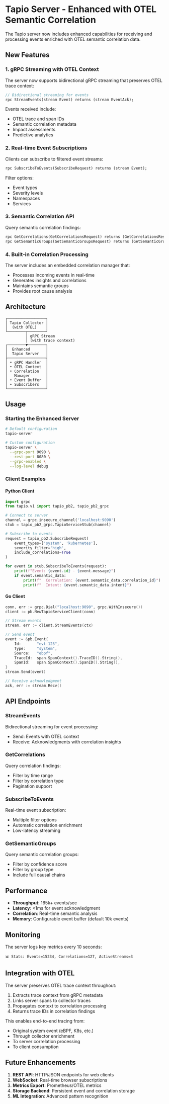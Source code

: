# Tapio Server - Enhanced with OTEL Semantic Correlation

The Tapio server now includes enhanced capabilities for receiving and processing events enriched with OTEL semantic correlation data.

## New Features

### 1. gRPC Streaming with OTEL Context

The server now supports bidirectional gRPC streaming that preserves OTEL trace context:

```proto
// Bidirectional streaming for events
rpc StreamEvents(stream Event) returns (stream EventAck);
```

Events received include:
- OTEL trace and span IDs
- Semantic correlation metadata
- Impact assessments
- Predictive analytics

### 2. Real-time Event Subscriptions

Clients can subscribe to filtered event streams:

```proto
rpc SubscribeToEvents(SubscribeRequest) returns (stream Event);
```

Filter options:
- Event types
- Severity levels
- Namespaces
- Services

### 3. Semantic Correlation API

Query semantic correlation findings:

```proto
rpc GetCorrelations(GetCorrelationsRequest) returns (GetCorrelationsResponse);
rpc GetSemanticGroups(GetSemanticGroupsRequest) returns (GetSemanticGroupsResponse);
```

### 4. Built-in Correlation Processing

The server includes an embedded correlation manager that:
- Processes incoming events in real-time
- Generates insights and correlations
- Maintains semantic groups
- Provides root cause analysis

## Architecture

```
┌─────────────────┐
│ Tapio Collector │
│  (with OTEL)    │
└────────┬────────┘
         │ gRPC Stream
         │ (with trace context)
┌────────▼────────┐
│  Enhanced       │
│  Tapio Server   │
├─────────────────┤
│ • gRPC Handler  │
│ • OTEL Context  │
│ • Correlation   │
│   Manager       │
│ • Event Buffer  │
│ • Subscribers   │
└─────────────────┘
```

## Usage

### Starting the Enhanced Server

```bash
# Default configuration
tapio-server

# Custom configuration
tapio-server \
  --grpc-port 9090 \
  --rest-port 8080 \
  --grpc-enabled \
  --log-level debug
```

### Client Examples

#### Python Client

```python
import grpc
from tapio.v1 import tapio_pb2, tapio_pb2_grpc

# Connect to server
channel = grpc.insecure_channel('localhost:9090')
stub = tapio_pb2_grpc.TapioServiceStub(channel)

# Subscribe to events
request = tapio_pb2.SubscribeRequest(
    event_types=['system', 'kubernetes'],
    severity_filter='high',
    include_correlations=True
)

for event in stub.SubscribeToEvents(request):
    print(f"Event: {event.id} - {event.message}")
    if event.semantic_data:
        print(f"  Correlation: {event.semantic_data.correlation_id}")
        print(f"  Intent: {event.semantic_data.intent}")
```

#### Go Client

```go
conn, err := grpc.Dial("localhost:9090", grpc.WithInsecure())
client := pb.NewTapioServiceClient(conn)

// Stream events
stream, err := client.StreamEvents(ctx)

// Send event
event := &pb.Event{
    Id:       "evt-123",
    Type:     "system",
    Source:   "ebpf",
    TraceId:  span.SpanContext().TraceID().String(),
    SpanId:   span.SpanContext().SpanID().String(),
}
stream.Send(event)

// Receive acknowledgment
ack, err := stream.Recv()
```

## API Endpoints

### StreamEvents

Bidirectional streaming for event processing:
- Send: Events with OTEL context
- Receive: Acknowledgments with correlation insights

### GetCorrelations

Query correlation findings:
- Filter by time range
- Filter by correlation type
- Pagination support

### SubscribeToEvents

Real-time event subscription:
- Multiple filter options
- Automatic correlation enrichment
- Low-latency streaming

### GetSemanticGroups

Query semantic correlation groups:
- Filter by confidence score
- Filter by group type
- Include full causal chains

## Performance

- **Throughput**: 165k+ events/sec
- **Latency**: <1ms for event acknowledgment
- **Correlation**: Real-time semantic analysis
- **Memory**: Configurable event buffer (default 10k events)

## Monitoring

The server logs key metrics every 10 seconds:

```
📊 Stats: Events=15234, Correlations=127, ActiveStreams=3
```

## Integration with OTEL

The server preserves OTEL trace context throughout:

1. Extracts trace context from gRPC metadata
2. Links server spans to collector traces
3. Propagates context to correlation processing
4. Returns trace IDs in correlation findings

This enables end-to-end tracing from:
- Original system event (eBPF, K8s, etc.)
- Through collector enrichment
- To server correlation processing
- To client consumption

## Future Enhancements

1. **REST API**: HTTP/JSON endpoints for web clients
2. **WebSocket**: Real-time browser subscriptions
3. **Metrics Export**: Prometheus/OTEL metrics
4. **Storage Backend**: Persistent event and correlation storage
5. **ML Integration**: Advanced pattern recognition